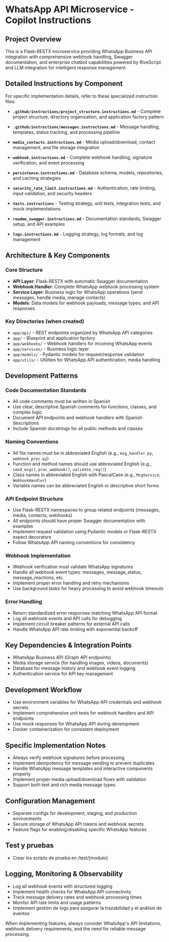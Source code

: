 # WhatsApp API Microservice - Copilot Instructions
<!-- Instrucciones para agentes AI sobre microservicio de WhatsApp API con Flask-RESTX -->

## Project Overview
<!-- Resumen del proyecto: microservicio independiente para integración con WhatsApp Business API -->
This is a Flask-RESTX microservice providing WhatsApp Business API integration with comprehensive webhook handling, Swagger documentation, and enterprise chatbot capabilities powered by RiveScript and LLM integration for intelligent response management.



## Detailed Instructions by Component
For specific implementation details, refer to these specialized instruction files:

- **`.github/instructions/project_structure.instructions.md`** - Complete project structure, directory organization, and application factory pattern


- **`.github/instructions/messages.instructions.md`** - Message handling, templates, status tracking, and processing pipeline
  <!-- Sistema completo de mensajería WhatsApp con soporte multi-línea, API endpoints para todos los tipos de mensajes, selección automática de líneas con balanceador de carga, gestión CRUD de líneas de mensajería, y integración con WhatsApp Business API -->

- **`media_contacts.instructions.md`** - Media upload/download, contact management, and file storage integration
  <!-- Gestión completa de archivos multimedia y contactos, incluyendo upload/download de medios, validación de archivos, gestión de contactos con perfiles y bloqueo, integración con servicios de almacenamiento, y APIs CRUD para contactos y medios -->

- **`webhook.instructions.md`** - Complete webhook handling, signature verification, and event processing
  <!-- Sistema completo de webhooks WhatsApp con soporte multi-línea, verificación de firmas de seguridad, procesamiento de todos los tipos de eventos, manejo asíncrono con Celery, gestión de errores y reintentos, y endpoints específicos por línea -->

- **`persistence.instructions.md`** - Database schema, models, repositories, and caching strategies
  <!-- Sistema de persistencia completo con SQLAlchemy y PostgreSQL, patrones de repositorio, migración con Alembic, cache con Redis para alto rendimiento, conexiones múltiples a base de datos, y consultas optimizadas con indexación -->

- **`security_rate_limit.instructions.md`** - Authentication, rate limiting, input validation, and security headers
  <!-- Sistema integral de seguridad con autenticación por API keys y JWT, rate limiting avanzado con Redis, validación exhaustiva de input, headers de seguridad, protección contra ataques, logging de seguridad y encriptación de datos sensibles -->

- **`tests.instructions`** - Testing strategy, unit tests, integration tests, and mock implementations
  <!-- Framework completo de testing con pytest, tests unitarios para todos los componentes, tests de integración para APIs y webhooks, mocking de servicios externos, tests de carga y rendimiento, coverage completo y pipeline CI/CD automatizado -->

- **`readme_swagger.instructions.md`** - Documentation standards, Swagger setup, and API examples
  <!-- Documentación completa del proyecto con README detallado, documentación Swagger/OpenAPI automática con Flask-RESTX, ejemplos de requests/responses, guías de deployment en Docker y cloud, documentación técnica de arquitectura y guías de contribución -->

- **`logs.instructions.md`** - Logging strategy, log formats, and log management
  <!-- Estrategia de logging completa con formatos de log, gestión de logs, integración con sistemas de monitoreo y alertas, y mejores prácticas para logging en producción -->

## Architecture & Key Components
<!-- Arquitectura y componentes principales del microservicio -->

### Core Structure
<!-- Estructura principal: capas de API, webhooks, servicios y modelos -->
- **API Layer**: Flask-RESTX with automatic Swagger documentation
- **Webhook Handler**: Complete WhatsApp webhook processing system
- **Service Layer**: Business logic for WhatsApp operations (send messages, handle media, manage contacts)
- **Models**: Data models for webhook payloads, message types, and API responses

### Key Directories (when created)
<!-- Directorios clave cuando se cree la estructura del proyecto -->
- `app/api/` - REST endpoints organized by WhatsApp API categories
- `app/` - Blueprint and application factory
- `app/webhooks/` - Webhook handlers for incoming WhatsApp events
- `app/services/` - Business logic layer
- `app/models/` - Pydantic models for request/response validation
- `app/utils/` - Utilities for WhatsApp API authentication, media handling

## Development Patterns
<!-- Patrones de desarrollo específicos para el microservicio -->

### Code Documentation Standards
<!-- Estándares de documentación del código -->
- All code comments must be written in Spanish
- Use clear, descriptive Spanish comments for functions, classes, and complex logic
- Document API endpoints and webhook handlers with Spanish descriptions
- Include Spanish docstrings for all public methods and classes

### Naming Conventions
<!-- Convenciones de nomenclatura para archivos y funciones -->
- All file names must be in abbreviated English (e.g., `msg_handler.py`, `webhook_proc.py`)
- Function and method names should use abbreviated English (e.g., `send_msg()`, `proc_webhook()`, `validate_req()`)
- Class names in abbreviated English with PascalCase (e.g., `MsgService`, `WebhookHandler`)
- Variable names can be abbreviated English or descriptive short forms

### API Endpoint Structure
<!-- Estructura de endpoints: usar namespaces, documentación Swagger, validación -->
- Use Flask-RESTX namespaces to group related endpoints (messages, media, contacts, webhooks)
- All endpoints should have proper Swagger documentation with examples
- Implement request validation using Pydantic models or Flask-RESTX expect decorators
- Follow WhatsApp API naming conventions for consistency

### Webhook Implementation
<!-- Implementación de webhooks: verificación, manejo de eventos, procesamiento asíncrono -->
- Webhook verification must validate WhatsApp signatures
- Handle all webhook event types: messages, message_status, message_reactions, etc.
- Implement proper error handling and retry mechanisms
- Use background tasks for heavy processing to avoid webhook timeouts

### Error Handling
<!-- Manejo de errores: respuestas estándar, logging, circuit breaker, rate limiting -->
- Return standardized error responses matching WhatsApp API format
- Log all webhook events and API calls for debugging
- Implement circuit breaker patterns for external API calls
- Handle WhatsApp API rate limiting with exponential backoff

## Key Dependencies & Integration Points
<!-- Dependencias clave y puntos de integración externos -->
- WhatsApp Business API (Graph API endpoints)
- Media storage service (for handling images, videos, documents)
- Database for message history and webhook event logging
- Authentication service for API key management

## Development Workflow
<!-- Flujo de trabajo de desarrollo: variables de entorno, testing, mocks, Docker -->
- Use environment variables for WhatsApp API credentials and webhook secrets
- Implement comprehensive unit tests for webhook handlers and API endpoints
- Use mock responses for WhatsApp API during development
- Docker containerization for consistent deployment

## Specific Implementation Notes
<!-- Notas específicas de implementación para WhatsApp API -->
- Always verify webhook signatures before processing
- Implement idempotency for message sending to prevent duplicates
- Handle WhatsApp message templates and interactive components properly
- Implement proper media upload/download flows with validation
- Support both text and rich media message types

## Configuration Management
<!-- Gestión de configuración: entornos, secretos, feature flags -->
- Separate configs for development, staging, and production environments
- Secure storage of WhatsApp API tokens and webhook secrets
- Feature flags for enabling/disabling specific WhatsApp features

## Test y pruebas
- Crear los scripts de prueba en /test/[modulo]


## Logging, Monitoring & Observability
<!-- Monitoreo y observabilidad: logs estructurados, health checks, métricas -->
- Log all webhook events with structured logging
- Implement health checks for WhatsApp API connectivity
- Track message delivery rates and webhook processing times
- Monitor API rate limits and usage patterns
- Implement gestión de logs para asegurar la trazabilidad y el análisis de eventos

When implementing features, always consider WhatsApp's API limitations, webhook delivery requirements, and the need for reliable message processing.
